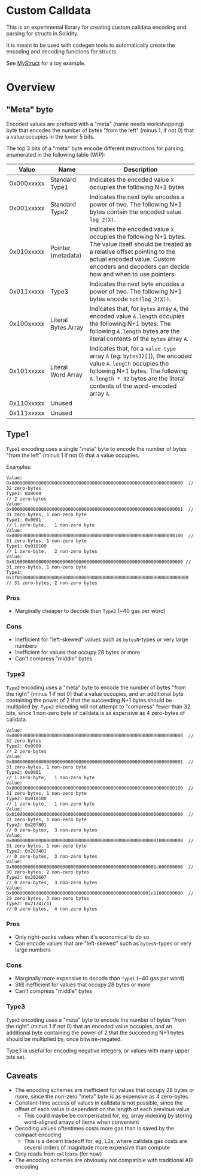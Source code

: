 # Custom Calldata

This is an experimental library for creating custom calldata encoding and parsing for structs in Solidity.

It is meant to be used with codegen tools to automatically create the encoding and decoding functions for structs.

See [MyStruct](src/lib/MyStruct.sol) for a toy example.

# Overview

## "Meta" byte

Encoded values are prefixed with a "meta" (name needs workshopping) byte that encodes the number of bytes "from the left" (minus 1, if not 0) that a value occupies in the lower 5 bits.

The top 3 bits of a "meta" byte encode different instructions for parsing, enumerated in the following table (WIP):

| Value      | Name                | Description                                                                                                                                                                                                                           |
| ---------- | ------------------- | ------------------------------------------------------------------------------------------------------------------------------------------------------------------------------------------------------------------------------------- |
| 0x000xxxxx | Standard Type1      | Indicates the encoded value `X` occupies the following N+1 bytes                                                                                                                                                                      |
| 0x001xxxxx | Standard Type2      | Indicates the next byte encodes a power of two. The following N+1 bytes contain the encoded value `log_2(X)`.                                                                                                                         |
| 0x010xxxxx | Pointer (metadata)  | Indicates the encoded value `X` occupies the following N+1 bytes. The value itself should be treated as a relative offset pointing to the actual encoded value. Custom encoders and decoders can decide how and when to use pointers. |
| 0x011xxxxx | Type3               | Indicates the next byte encodes a power of two. The following N+1 bytes encode `not(log_2(X))`.                                                                                                                                       |
| 0x100xxxxx | Literal Bytes Array | Indicates that, for `bytes` array `A`, the encoded value `A.length` occupies the following N+1 bytes. The following `A.length` bytes are the literal contents of the `bytes` array `A`.                                               |
| 0x101xxxxx | Literal Word Array  | Indicates that, for a `value-type` array `A` (eg: `bytes32[]`), the encoded value `A.length` occupies the following N+1 bytes. The following `A.length * 32` bytes are the literal contents of the word-encoded array `A`.            |
| 0x110xxxxx | Unused              |                                                                                                                                                                                                                                       |
| 0x111xxxxx | Unused              |                                                                                                                                                                                                                                       |

## Type1

`Type1` encoding uses a single "meta" byte to encode the number of bytes "from the left" (minus 1 if not 0) that a value occupies.

Examples:

```
Value: 0x0000000000000000000000000000000000000000000000000000000000000000  // 32 zero-bytes
Type1: 0x0000                                                              // 2 zero-bytes
Value: 0x0000000000000000000000000000000000000000000000000000000000000001  // 31 zero-bytes, 1 non-zero byte
Type1: 0x0001                                                              // 1 zero-byte,   1 non-zero byte
Value: 0x0000000000000000000000000000000000000000000000000000000000000100  // 31 zero-bytes, 1 non-zero byte
Type1: 0x010100                                                            // 1 zero-byte,   2 non-zero bytes
Value: 0x0100000000000000000000000000000000000000000000000000000000000000 // 31 zero-bytes, 1 non-zero byte
Type1: 0x1f0100000000000000000000000000000000000000000000000000000000000000 // 31 zero-bytes, 2 non-zero bytes
```

### Pros

- Marginally cheaper to decode than `Type2` (~40 gas per word)

### Cons

- Inefficient for "left-skewed" values such as `bytesN`-types or very large numbers
- Inefficient for values that occupy 28 bytes or more
- Can't compress "middle" bytes

### Type2

`Type2` encoding uses a "meta" byte to encode the number of bytes "from the right" (minus 1 if not 0) that a value occupies, and an additional byte containing the power of 2 that the succeeding N+1 bytes should be multiplied by.
`Type2` encoding will not attempt to "compress" fewer than 32 bits, since 1 non-zero byte of calldata is as expensive as 4 zero-bytes of calldata.

```
Value: 0x0000000000000000000000000000000000000000000000000000000000000000  // 32 zero-bytes
Type2: 0x0000                                                              // 2 zero-bytes
Value: 0x0000000000000000000000000000000000000000000000000000000000000001  // 31 zero-bytes, 1 non-zero byte
Type2: 0x0001                                                              // 1 zero-byte,   1 non-zero byte
Value: 0x0000000000000000000000000000000000000000000000000000000000000100  // 31 zero-bytes, 1 non-zero byte
Type2: 0x010100                                                            // 1 zero-byte,   1 non-zero byte
Value: 0x0100000000000000000000000000000000000000000000000000000000000000  // 31 zero-bytes, 1 non-zero byte
Type2: 0x20f801                                                            // 0 zero-bytes,  3 non-zero bytes
Value: 0x0000000000000000000000000000000000000000000000000000001000000000  // 31 zero-bytes, 1 non-zero byte
Type2: 0x202401                                                            // 0 zero-bytes,  3 non-zero bytes
Value: 0x000000000000000000000000000000000000000000000000000001c000000000  // 30 zero-bytes, 2 non-zero bytes
Type2: 0x202607                                                            // 0 zero-bytes,  3 non-zero bytes
Value: 0x0000000000000000000000000000000000000000000000000001c11000000000  // 29 zero-bytes, 3 non-zero bytes
Type2: 0x21241c11                                                          // 0 zero-bytes,  4 non-zero bytes
```

### Pros

- Only right-packs values when it's economical to do so
- Can encode values that are "left-skewed" such as `bytesN`-types or very large numbers

### Cons

- Marginally more expensive to decode than `Type1` (~40 gas per word)
- Still inefficient for values that occupy 28 bytes or more
- Can't compress "middle" bytes

### Type3

`Type3` encoding uses a "meta" byte to encode the number of bytes "from the right" (minus 1 if not 0) that an encoded value occupies, and an additional byte containing the power of 2 that the succeeding N+1 bytes should be multiplied by, once bitwise-negated.

Type3 is useful for encoding negative integers, or values with many upper bits set.

## Caveats

- The encoding schemes are inefficient for values that occupy 28 bytes or more, since the non-zero "meta" byte is as expensive as 4 zero-bytes.
- Constant-time access of values in calldata is not possible, since the offset of each value is dependent on the length of each previous value
  - This could maybe be compensated for, eg, array indexing by storing word-aligned arrays of items when convenient
- Decoding values oftentimes costs more gas than is saved by the compact encoding
  - This is a decent tradeoff for, eg, L2s, where calldata gas costs are several orders of magnitude more expensive than compute
- Only reads from `calldata` (for now)
- The encoding schemes are obviously not compatible with traditional ABI encoding
